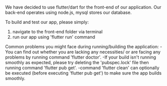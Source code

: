 
We have decided to use flutter/dart for the front-end of our application.
Our back-end operates using node.js, mysql stores our database.

To build and test our app, please simply:
1. navigate to the front-end folder via terminal
2. run our app using 'flutter run' command


Common problems you might face during running/building the application:
-You can find out whether you are lacking any necessities/ or are facing any problems by running command 'flutter doctor'.
-If your build isn't running smoothly as expected, please try deleting the 'pubspec.lock' file then running command 'flutter pub get'.
-command 'flutter clean' can optionally be executed (before executing 'flutter pub get') to make sure the app builds smoothly.



